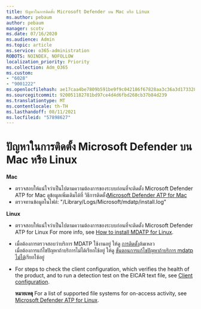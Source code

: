 ```yaml
---
title: ปัญหาในการติดตั้ง Microsoft Defender บน Mac หรือ Linux
ms.author: pebaum
author: pebaum
manager: scotv
ms.date: 07/16/2020
ms.audience: Admin
ms.topic: article
ms.service: o365-administration
ROBOTS: NOINDEX, NOFOLLOW
localization_priority: Priority
ms.collection: Adm_O365
ms.custom:
- "6028"
- "9001222"
ms.openlocfilehash: ae17caa4be7809b591be9f9c042186f67828aa3c36a3d17332806e4d92545dc6
ms.sourcegitcommit: 920051182781bd97ce4d4d6fbd268cb37b84d239
ms.translationtype: MT
ms.contentlocale: th-TH
ms.lasthandoff: 08/11/2021
ms.locfileid: "57898627"
---
```

# <a name="issues-installing-microsoft-defender-on-mac-or-linux"></a>ปัญหาในการติดตั้ง Microsoft Defender บน Mac หรือ Linux

**Mac**

- ตรวจสอบให้แน่ใจว่าเป็นไปตามความต้องการของระบบก่อนที่จะติดตั้ง Microsoft Defender ATP for Mac ดูข้อมูลเพิ่มเติมได้ที่ วิธีการติดตั้ง[Microsoft Defender ATP for Mac](https://docs.microsoft.com/windows/security/threat-protection/microsoft-defender-atp/microsoft-defender-atp-mac#how-to-install-microsoft-defender-atp-for-mac)  
- ตรวจทานข้อมูลในไฟล์: "/Library/Logs/Microsoft/mdatp/install.log"

**Linux**

- ตรวจสอบให้แน่ใจว่าเป็นไปตามความต้องการของระบบก่อนที่จะติดตั้ง Microsoft Defender ATP for Linux For more info, see [How to install MDATP for Linux](https://docs.microsoft.com/windows/security/threat-protection/microsoft-defender-atp/microsoft-defender-atp-linux#system-requirements). 
- เมื่อต้องการตรวจสอบว่าบริการ MDATP ใช้งานอยู่ ให้ดู [การติดตั้ง](https://docs.microsoft.com/windows/security/threat-protection/microsoft-defender-atp/linux-support-install#installation-failed)ล้มเหลว  
    เมื่อต้องการแก้ไขปัญหาถ้าบริการไม่ได้เรียกใช้อยู่ ให้ดู [ขั้นตอนการแก้ไขปัญหาถ้าบริการ mdatp ไม่ได้](https://docs.microsoft.com/windows/security/threat-protection/microsoft-defender-atp/linux-support-install#steps-to-troubleshoot-if-mdatp-service-isnt-running)เรียกใช้อยู่
- For steps to check the client configuration, which verifies the health of the product, and to run a detection test on the EICAR text file, see [Client configuration](https://docs.microsoft.com/windows/security/threat-protection/microsoft-defender-atp/linux-install-manually#client-configuration).  

    **หมายเหตุ** For a list of supported file systems for on-access activity, see [Microsoft Defender ATP for Linux](https://docs.microsoft.com/windows/security/threat-protection/microsoft-defender-atp/microsoft-defender-atp-linux#system-requirements).
